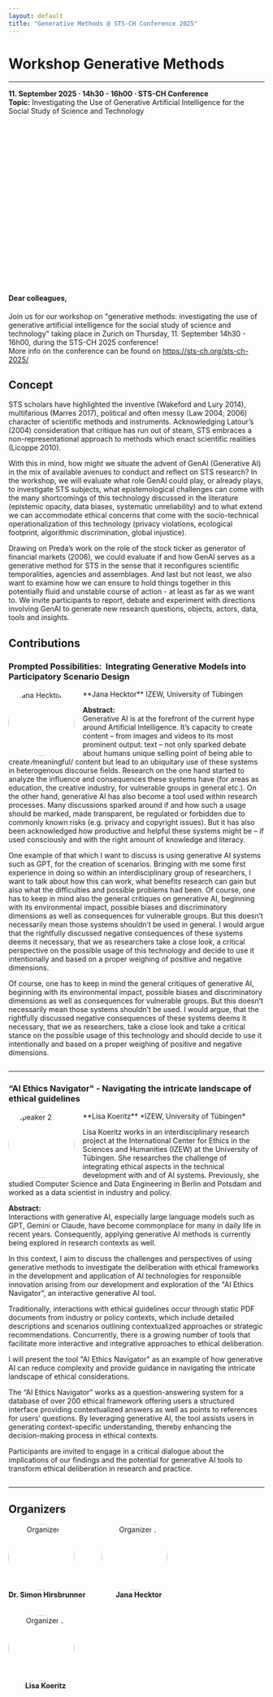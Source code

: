 ```yaml
---
layout: default
title: "Generative Methods @ STS-CH Conference 2025"
---
```

# Workshop Generative Methods
---
**11. September 2025 · 14h30 - 16h00 · STS-CH Conference**  
**Topic:** Investigating the Use of Generative Artificial Intelligence for the Social Study of Science and Technology

<!-- [Mehr Information](/info){: .btn } -->

<!-- Headerbild -->
<div style="background-image: url('{{ '/assets/img/talking-to-ai_yutong-liu.jpg' | relative_url }}'); 
            background-size: cover; background-position: center; height: 300px; 
            display:flex; align-items:center; justify-content:center; color:white; text-align:center;">
</div>
<br>

#### Dear colleagues,

Join us for our workshop on "generative methods: investigating the use of generative artificial intelligence for the social study of science and technology" taking place in Zurich on Thursday, 11. September 14h30 - 16h00, during the STS-CH 2025 conference!\
More info on the conference can be found on https://sts-ch.org/sts-ch-2025/

## Concept

STS scholars have highlighted the inventive (Wakeford and Lury 2014), multifarious (Marres 2017), political and often messy (Law 2004; 2006) character of scientific methods and instruments. Acknowledging Latour’s (2004) consideration that critique has run out of steam, STS embraces a non-representational approach to methods which enact scientific realities (Licoppe 2010).

With this in mind, how might we situate the advent of GenAI (Generative AI) in the mix of available avenues to conduct and reflect on STS research? In the workshop, we will evaluate what role GenAI could play, or already plays, to investigate STS subjects, what epistemological challenges can come with the many shortcomings of this technology discussed in the literature (epistemic opacity, data biases, systematic unreliability) and to what extend we can accommodate ethical concerns that come with the socio-technical operationalization of this technology (privacy violations, ecological footprint, algorithmic discrimination, global injustice).

Drawing on Preda’s work on the role of the stock ticker as generator of financial markets (2006), we could evaluate if and how GenAI serves as a generative method for STS in the sense that it reconfigures scientific temporalities, agencies and assemblages. And last but not least, we also want to examine how we can ensure to hold things together in this potentially fluid and unstable course of action - at least as far as we want to. We invite participants to report, debate and experiment with directions involving GenAI to generate new research questions, objects, actors, data, tools and insights.

## Contributions

### Prompted Possibilities:  Integrating Generative Models into Participatory Scenario Design
<img src="{{ '/assets/img/csm_Jana_Hecktor.jpg' | relative_url }}" alt="Jana Hecktor" style="width:130px; height: 130px; object-fit: cover; float:left; margin-right:1rem; border-radius:50%;">
**Jana Hecktor**  
IZEW, University of Tübingen

**Abstract:**  
Generative AI is at the forefront of the current hype around Artificial Intelligence. It’s capacity to create content – from images and videos to its most prominent output: text – not only sparked debate about humans unique selling point of being able to create ⁄meaningful/ content but lead to an ubiquitary use of these systems in heterogenous discourse fields. Research on the one hand started to analyze the influence and consequences these systems have (for areas as education, the creative industry, for vulnerable groups in general etc.). On the other hand, generative AI has also become a tool used within research processes. Many discussions sparked around if and how such a usage should be marked, made transparent, be regulated or forbidden due to commonly known risks (e.g. privacy and copyright issues). But it has also been acknowledged how productive and helpful these systems might be – if used consciously and with the right amount of knowledge and literacy. 

One example of that which I want to discuss is using generative AI systems such as GPT, for the creation of scenarios. Bringing with me some first experience in doing so within an interdisciplinary group of researchers, I want to talk about how this can work, what benefits research can gain but also what the difficulties and possible problems had been. Of course, one has to keep in mind also the general critiques on generative AI, beginning with its environmental impact, possible biases and discriminatory dimensions as well as consequences for vulnerable groups. But this doesn’t necessarily mean those systems shouldn’t be used in general. I would argue that the rightfully discussed negative consequences of these systems deems it necessary, that we as researchers take a close look, a critical perspective on the possible usage of this technology and decide to use it intentionally and based on a proper weighing of positive and negative dimensions. 

Of course, one has to keep in mind the general critiques of generative AI, beginning with its environmental impact, possible biases and discriminatory dimensions as well as consequences for vulnerable groups. But this doesn’t necessarily mean those systems shouldn’t be used. I would argue, that the rightfully discussed negative consequences of these systems deems it necessary, that we as researchers, take a close look and take a critical stance on the possible usage of this technology and should decide to use it intentionally and based on a proper weighing of positive and negative dimensions. 

<div style="clear:both;"></div>

---

### “AI Ethics Navigator" - Navigating the intricate landscape of ethical guidelines
<img src="{{ '/assets/img/csm_Lisa_Koeritz.jpg' | relative_url }}"  alt="Speaker 2" style="width:130px; height: 130px; object-fit: cover; float:left; margin-right:1rem; border-radius:50%;">
**Lisa Koeritz**  
*IZEW, University of Tübingen*

Lisa Koeritz works in an interdisciplinary research project at the International Center for Ethics in the Sciences and Humanities (IZEW) at the University of Tübingen. She researches the challenge of integrating ethical aspects in the technical development with and of AI systems. Previously, she studied Computer Science and Data Engineering in Berlin and Potsdam and worked as a data scientist in industry and policy.  

**Abstract:**  
Interactions with generative AI, especially large language models such as GPT, Gemini or Claude, have become commonplace for many in daily life in recent years. Consequently, applying generative AI methods is currently being explored in research contexts as well.

In this context, I aim to discuss the challenges and perspectives of using generative methods to investigate the deliberation with ethical frameworks in the development and application of AI technologies for responsible innovation arising from our development and exploration of the "AI Ethics Navigator", an interactive generative AI tool.

Traditionally, interactions with ethical guidelines occur through static PDF documents from industry or policy contexts, which include detailed descriptions and scenarios outlining contextualized approaches or strategic recommendations. Concurrently, there is a growing number of tools that facilitate more interactive and integrative approaches to ethical deliberation.

I will present the tool "AI Ethics Navigator" as an example of how generative AI can reduce complexity and provide guidance in navigating the intricate landscape of ethical considerations.

The “AI Ethics Navigator” works as a question-answering system for a database of over 200 ethical framework offering users a structured interface providing contextualized answers as well as points to references for users’ questions. By leveraging generative AI, the tool assists users in generating context-specific understanding, thereby enhancing the decision-making process in ethical contexts.

Participants are invited to engage in a critical dialogue about the implications of our findings and the potential for generative AI tools to transform ethical deliberation in research and practice.

<div style="clear:both;"></div>

---

## Organizers

<div style="display:flex; gap:2rem; flex-wrap:wrap;">

<div style="text-align:center;">
  <img src="{{ '/assets/img/csm_Simon_Hirsbrunner.jpg' | relative_url }}"  alt="Organizer 1" style="width:130px; height: 130px; object-fit: cover; float:left; margin-right:1rem; border-radius:50%;"><br>
  <b>Dr. Simon Hirsbrunner</b>
</div>

<div style="text-align:center;">
  <img src="{{ '/assets/img/csm_Jana_Hecktor.jpg' | relative_url }}"  alt="Organizer 2" style="width:130px; height: 130px; object-fit: cover; float:left; margin-right:1rem; border-radius:50%;"><br>
  <b>Jana Hecktor</b>
</div>

<div style="text-align:center;">
  <img src="{{ '/assets/img/csm_Lisa_Koeritz.jpg' | relative_url }}" alt="Organizer 3" style="width:130px; height: 130px; object-fit: cover; float:left; margin-right:1rem; border-radius:50%;"><br>
  <b>Lisa Koeritz</b>
</div>

</div>